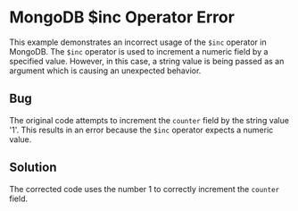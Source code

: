 # MongoDB $inc Operator Error
This example demonstrates an incorrect usage of the `$inc` operator in MongoDB. The `$inc` operator is used to increment a numeric field by a specified value. However, in this case, a string value is being passed as an argument which is causing an unexpected behavior.

## Bug
The original code attempts to increment the `counter` field by the string value '1'. This results in an error because the `$inc` operator expects a numeric value.

## Solution
The corrected code uses the number 1 to correctly increment the `counter` field. 